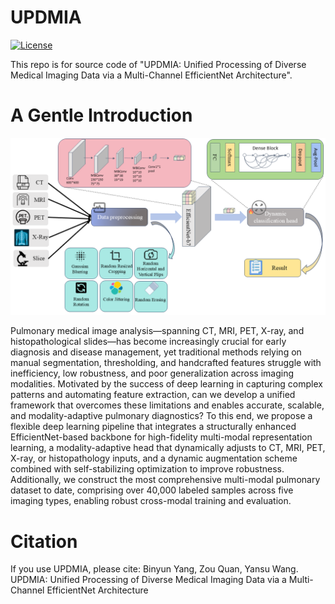 # UPDMIA
[![License](https://img.shields.io/badge/License-Apache%202.0-blue.svg)](https://opensource.org/licenses/Apache-2.0)

This repo is for source code of "UPDMIA: Unified Processing of Diverse Medical Imaging Data via a Multi-Channel EfficientNet Architecture".
# A Gentle Introduction

<div align="center">
  <img src="https://github.com/y-icecloud/UPDMIA/blob/master/UPDMIA_Overview.png" alt="Framework">
</div>


Pulmonary medical image analysis—spanning CT, MRI, PET, X-ray, and histopathological slides—has become increasingly crucial for early diagnosis and disease management, yet traditional methods relying on manual segmentation, thresholding, and handcrafted features struggle with inefficiency, low robustness, and poor generalization across imaging modalities. Motivated by the success of deep learning in capturing complex patterns and automating feature extraction, can we develop a unified framework that overcomes these limitations and enables accurate, scalable, and modality-adaptive pulmonary diagnostics? To this end, we propose a flexible deep learning pipeline that integrates a structurally enhanced EfficientNet-based backbone for high-fidelity multi-modal representation learning, a modality-adaptive head that dynamically adjusts to CT, MRI, PET, X-ray, or histopathology inputs, and a dynamic augmentation scheme combined with self-stabilizing optimization to improve robustness. Additionally, we construct the most comprehensive multi-modal pulmonary dataset to date, comprising over 40,000 labeled samples across five imaging types, enabling robust cross-modal training and evaluation. 

# Citation
If you use UPDMIA, please cite:
Binyun Yang, Zou Quan, Yansu Wang. UPDMIA: Unified Processing of Diverse Medical Imaging Data via a Multi-Channel EfficientNet Architecture 
